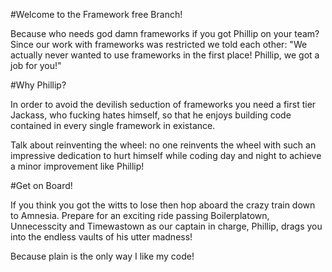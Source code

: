 #Welcome to the Framework free Branch!

Because who needs god damn frameworks if you got Phillip on your team? Since our work with frameworks was restricted we told each other: "We actually never wanted to use frameworks in the first place! Phillip, we got a job for you!"

#Why Phillip?

In order to avoid the devilish seduction of frameworks you need a first tier Jackass, who fucking hates himself, so that he enjoys building code contained in every single framework in existance.

Talk about reinventing the wheel: no one reinvents the wheel with such an impressive dedication to hurt himself while coding day and night to achieve a minor improvement like Phillip!

#Get on Board!

If you think you got the witts to lose then hop aboard the crazy train down to Amnesia. Prepare for an exciting ride passing Boilerplatown, Unnecesscity and Timewastown as our captain in charge, Phillip, drags you into the endless vaults of his utter madness!

Because plain is the only way I like my code!
